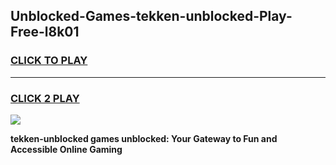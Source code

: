 
## Unblocked-Games-tekken-unblocked-Play-Free-l8k01
<h3>
<a href="https://premium76.site?title=tekken-unblocked&ref=20M">CLICK TO PLAY</a></h3>
<hr>

<h3>
<a href="https://premium76.site?title=tekken-unblocked&ref=20M">CLICK 2 PLAY</a>
  
</h3>

<a href="https://premium76.site?title=tekken-unblocked&ref=19M"><img src="https://clearcache.store/games.png"></a>


**tekken-unblocked games unblocked: Your Gateway to Fun and Accessible Online Gaming**
